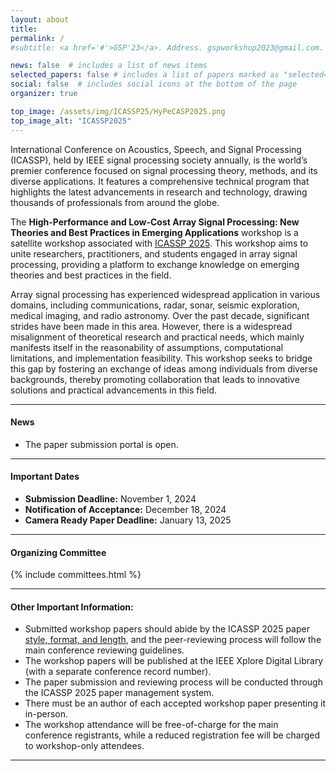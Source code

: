 ```yaml
---
layout: about
title: 
permalink: /
#subtitle: <a href='#'>GSP'23</a>. Address. gspworkshop2023@gmail.com. Moto. Etc.

news: false  # includes a list of news items
selected_papers: false # includes a list of papers marked as "selected={true}"
social: false  # includes social icons at the bottom of the page
organizer: true

top_image: /assets/img/ICASSP25/HyPeCASP2025.png
top_image_alt: "ICASSP2025"
---
```

International Conference on Acoustics, Speech, and Signal Processing (ICASSP), held by IEEE signal processing society annually, is the world’s premier conference focused on signal processing theory, methods, and its diverse applications. It features a comprehensive technical program that highlights the latest advancements in research and technology, drawing thousands of professionals from around the globe.

The **High-Performance and Low-Cost Array Signal Processing: New Theories and Best Practices in Emerging Applications** workshop is a satellite workshop associated with [ICASSP 2025](https://2025.ieeeicassp.org/). This workshop aims to unite researchers, practitioners, and students engaged in array signal processing, providing a platform to exchange knowledge on emerging theories and best practices in the field.

Array signal processing has experienced widespread application in various domains, including communications, radar, sonar, seismic exploration, medical imaging, and radio astronomy. Over the past decade, significant strides have been made in this area. However, there is a widespread misalignment of theoretical research and practical needs, which mainly manifests itself in the reasonability of assumptions, computational limitations, and implementation feasibility. This workshop seeks to bridge this gap by fostering an exchange of ideas among individuals from diverse backgrounds, thereby promoting collaboration that leads to innovative solutions and practical advancements in this field.

---
#### News
+ The paper submission portal is open.

---
#### Important Dates
+ **Submission Deadline:**  November 1, 2024
+ **Notification of Acceptance:** December 18, 2024
+ **Camera Ready Paper Deadline:** January 13, 2025

---
#### Organizing Committee

{% include committees.html %}

---
#### Other Important Information:
+ Submitted workshop papers should abide by the ICASSP 2025 paper [style, format, and length](https://2025.ieeeicassp.org/author-kit-instructions/), and the peer-reviewing process will follow the main conference reviewing guidelines. 
+ The workshop papers will be published at the IEEE Xplore Digital Library (with a separate conference record number). 
+ The paper submission and reviewing process will be conducted through the ICASSP 2025 paper management system.
+ There must be an author of each accepted workshop paper presenting it in-person.
+ The workshop attendance will be free-of-charge for the main conference registrants, while a reduced registration fee will be charged to workshop-only attendees.
 

---

